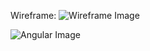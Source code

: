 Wireframe:
![Wireframe Image](/images/angular_house_wireFrame.png?raw=true)

![Angular Image](https://i.ytimg.com/i/bn1OgGei-DV7aSRo_HaAiw/mq1.jpg?raw=true)
